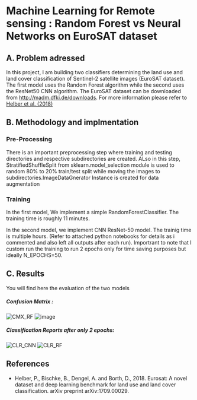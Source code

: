 # Machine Learning for Remote sensing : Random Forest vs Neural Networks on EuroSAT dataset
 
 ## A. Problem adressed 
In this project, I  am building two classifiers determining the land use and land cover classification of Sentinel-2 satellite images (EuroSAT dataset). The first model uses the Random Forest algorithm while the second uses the ResNet50 CNN algorithm. 
The EuroSAT dataset can be downloaded from http://madm.dfki.de/downloads. For more information please refer to [Helber et al. (2018)](https://arxiv.org/abs/1709.00029)




## B. Methodology and implmentation 
### Pre-Processing
There is an important preprocessing step where training and testing directories and respective subdirectories are created. ALso in this step, StratifiedShuffleSplit from sklearn.model_selection module is used to random 80% to 20% train/test split while moving the images to subdirectories.ImageDataGnerator Instance  is created for data augmentation

### Training


In the first model, We implement a simple RandomForestClassifier. The training time is roughly 11 minutes. 

In the second model, we implement CNN ResNet-50 model. The trainig time is multiple hours. (Refer to attached python notebooks for details as i commented and also left all outputs after each run).
Importrant to note that I custom run the training to run 2 epochs only for time saving purposes but ideally N_EPOCHS=50. 

## C. Results
You will find here the evaluation of the two models 
##### Confusion Matrix :

![CMX_RF](https://user-images.githubusercontent.com/62526508/125800173-b5418904-974d-48d8-8b53-1c2b00f8d49b.png)
![image](https://user-images.githubusercontent.com/62526508/125804335-efcc90e4-9344-44c9-b4a5-f560c2b4b8aa.png)
##### Classification Reports after only 2 epochs: 

![CLR_CNN](https://user-images.githubusercontent.com/62526508/125800205-8ccbd681-e50e-4aea-8672-f982ca587a14.png)
![CLR_RF](https://user-images.githubusercontent.com/62526508/125800179-bdf2daa9-bc6a-4969-81f2-29ef31bea854.png)

## References 
- Helber, P., Bischke, B., Dengel, A. and Borth, D., 2018. Eurosat: A novel dataset and deep learning benchmark for land use and land cover classification. arXiv preprint arXiv:1709.00029.
